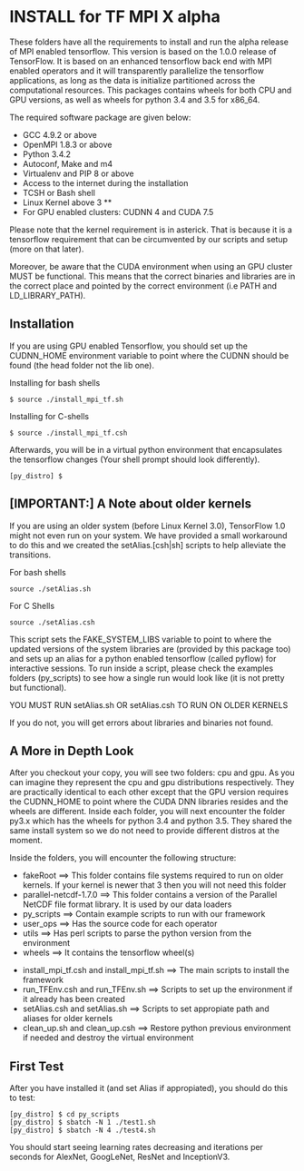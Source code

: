 INSTALL for TF MPI X alpha
==========================

These folders have all the requirements to install and run the alpha release 
of MPI enabled tensorflow. This version is based on the 1.0.0 release of 
TensorFlow. It is based on an enhanced tensorflow back end with 
MPI enabled operators and it will transparently parallelize the tensorflow 
applications, as long as the data is initialize partitioned across the 
computational resources. This packages contains wheels for both CPU and GPU 
versions, as well as wheels for python 3.4 and 3.5 for x86_64.

The required software package are given below:

- GCC 4.9.2 or above
- OpenMPI 1.8.3 or above
- Python 3.4.2
- Autoconf, Make and m4
- Virtualenv and PIP 8 or above
- Access to the internet during the installation
- TCSH or Bash shell
- Linux Kernel above 3 **
- For GPU enabled clusters: CUDNN 4 and CUDA 7.5 

Please note that the kernel requirement is in asterick. That is because it is 
a tensorflow requirement that can be circumvented by our scripts and setup 
(more on that later).

Moreover, be aware that the CUDA environment when using an GPU cluster MUST
be functional. This means that the correct binaries and libraries are in the
correct place and pointed by the correct environment (i.e PATH and 
LD_LIBRARY_PATH).

Installation
------------

If you are using GPU enabled Tensorflow, you should set up the CUDNN_HOME 
environment variable to point where the CUDNN should be found (the head 
folder not the lib one).

Installing for bash shells

```
$ source ./install_mpi_tf.sh
```

Installing for C-shells

```
$ source ./install_mpi_tf.csh

```


Afterwards, you will be in a virtual python environment that 
encapsulates the tensorflow changes (Your 
shell prompt should look differently). 

```
[py_distro] $

```

[IMPORTANT:] A Note about older kernels
----------------------------------------

If you are using an older system (before Linux Kernel 3.0), TensorFlow 1.0 
might not even run on your system. We have provided a small workaround to do 
this and we created the setAlias.[csh|sh] scripts to help alleviate the 
transitions. 

For bash shells

```
source ./setAlias.sh

```

For C Shells

```
source ./setAlias.csh

```


This script sets the FAKE_SYSTEM_LIBS variable to point to where 
the updated versions of the system libraries are (provided by this package too)
and sets up an alias for a python enabled tensorflow (called pyflow) for 
interactive sessions. To run inside a script, please check the examples 
folders (py_scripts) to see how a single run would look like (it is not pretty 
but functional).

YOU MUST RUN setAlias.sh OR setAlias.csh TO RUN ON OLDER KERNELS

If you do not, you will get errors about libraries and binaries not found.

A More in Depth Look
--------------------

After you checkout your copy, you will see two folders: cpu and gpu. As you can 
imagine they represent the cpu and gpu distributions respectively. They are 
practically identical to each other except that the GPU 
version requires the CUDNN_HOME to point where the CUDA DNN libraries resides 
and the wheels are different. Inside each folder, you will next encounter the 
folder py3.x which has the wheels for python 3.4 and python 3.5. They shared
the same install system so we do not need to provide different distros at the
moment.

Inside the folders, you will encounter the following structure:

+ fakeRoot ==> This folder contains file systems required to run on older 
               kernels. If your kernel is newer that 3 then you will not need 
               this folder
+ parallel-netcdf-1.7.0 ==> This folder contains a version of the Parallel 
                            NetCDF file format library. It is used by our data 
                            loaders 
+ py_scripts ==> Contain example scripts to run with our framework
+ user_ops ==> Has the source code for each operator
+ utils ==> Has perl scripts to parse the python version from the environment
+ wheels ==> It contains the tensorflow wheel(s)
- install_mpi_tf.csh and install_mpi_tf.sh ==> The main scripts to install the 
                                               framework
- run_TFEnv.csh and run_TFEnv.sh ==> Scripts to set up the environment if it 
                                     already has been created
- setAlias.csh and setAlias.sh ==> Scripts to set appropiate path and aliases 
                                   for older kernels
- clean_up.sh and clean_up.csh ==> Restore python previous environment if 
                                   needed and destroy the virtual environment

First Test
----------

After you have installed it (and set Alias if appropiated), you should do 
this to test:

```
[py_distro] $ cd py_scripts
[py_distro] $ sbatch -N 1 ./test1.sh
[py_distro] $ sbatch -N 4 ./test4.sh

```

You should start seeing learning rates decreasing and iterations per seconds 
for AlexNet, GoogLeNet, ResNet and InceptionV3.



